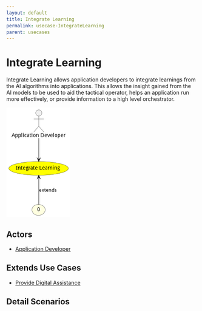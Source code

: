 ```yaml
---
layout: default
title: Integrate Learning
permalink: usecase-IntegrateLearning
parent: usecases
---
```

# Integrate Learning

Integrate Learning allows application developers to integrate learnings from the AI algorithms into applications. This allows the insight gained from the AI models to be used to aid the tactical operator, helps an application run more effectively, or provide information to a high level orchestrator.

![Activities Diagram](./Activities.png)

## Actors

* [Application Developer](actor-applicationdeveloper)





## Extends Use Cases


* [Provide Digital Assistance](usecase-ProvideDigitalAssistance)







## Detail Scenarios





